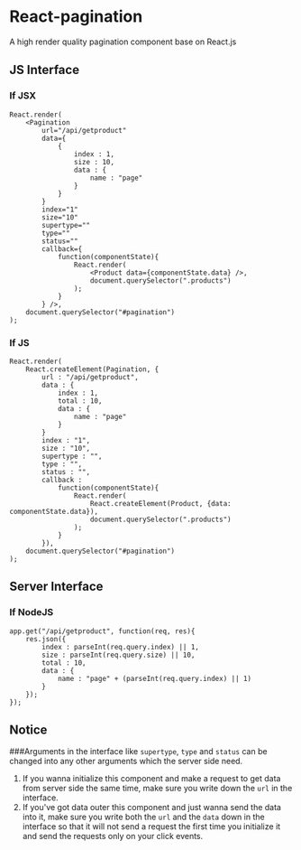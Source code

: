 # React-pagination
A high render quality pagination component base on React.js
## JS Interface
### If JSX
	React.render(
		<Pagination
			url="/api/getproduct"
			data={
				{
					index : 1,
					size : 10,
					data : {
						name : "page"
					}
				}
			}
			index="1"
			size="10"
			supertype=""
			type=""
			status=""
			callback={
				function(componentState){
					React.render(
						<Product data={componentState.data} />,
						document.querySelector(".products")
					);
				}
			} />,
		document.querySelector("#pagination")
	);
### If JS
	React.render(
		React.createElement(Pagination, {
			url : "/api/getproduct",
			data : {
				index : 1,
				total : 10,
				data : {
					name : "page"
				}
			}
			index : "1",
			size : "10",
			supertype : "",
			type : "",
			status : "",
			callback :
				function(componentState){
					React.render(
						React.createElement(Product, {data: componentState.data}),
						document.querySelector(".products")
					);
				}
			}),
		document.querySelector("#pagination")
	);
## Server Interface
### If NodeJS
	app.get("/api/getproduct", function(req, res){
		res.json({
			index : parseInt(req.query.index) || 1,
			size : parseInt(req.query.size) || 10,
			total : 10,
			data : {
				name : "page" + (parseInt(req.query.index) || 1)
			}
		});
	});
## Notice
###Arguments in the interface like `supertype`, `type` and `status` can be changed into any other arguments which the server side need.
1. If you wanna initialize this component and make a request to get data from server side the same time, make sure you write down the `url` in the interface.
2. If you've got data outer this component and just wanna send the data into it, make sure you write both the `url` and the `data` down in the interface so that it will not send a request the first time you initialize it and send the requests only on your click events.
